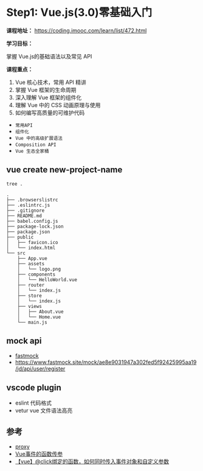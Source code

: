 # Step1: Vue.js(3.0)零基础入门

**课程地址：**
<https://coding.imooc.com/learn/list/472.html>

**学习目标：**

掌握 Vue.js的基础语法以及常见 API

**课程重点：**

1. Vue 核心技术，常用 API 精讲
2. 掌握 Vue 框架的生命周期
3. 深入理解 Vue 框架的组件化
4. 理解 Vue 中的 CSS 动画原理与使用
5. 如何编写高质量的可维护代码

* `常用API`
* `组件化`
* `Vue 中的高级扩展语法`
* `Composition API`
* `Vue 生态全家桶`

## vue create new-project-name

`tree .`

```shell
.
├── .browserslistrc
├── .eslintrc.js
├── .gitignore
├── README.md
├── babel.config.js
├── package-lock.json
├── package.json
├── public
│   ├── favicon.ico
│   └── index.html
└── src
    ├── App.vue
    ├── assets
    │   └── logo.png
    ├── components
    │   └── HelloWorld.vue
    ├── router
    │   └── index.js
    ├── store
    │   └── index.js
    ├── views
    │   ├── About.vue
    │   └── Home.vue
    └── main.js
```

## mock api

* [fastmock](https://www.fastmock.site)
* <https://www.fastmock.site/mock/ae8e9031947a302fed5f92425995aa19/jd/api/user/register>

## vscode plugin

* eslint 代码格式
* vetur vue 文件语法高亮

## 参考

* [proxy](https://es6.ruanyifeng.com/#docs/proxy)
* [Vue事件的函数传参](https://www.cnblogs.com/apebro/p/12601323.html)
* [【vue】@click绑定的函数，如何同时传入事件对象和自定义参数](https://www.cnblogs.com/wannananana/p/12066607.html)
